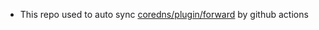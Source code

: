 * This repo used to auto sync [coredns/plugin/forward](https://github.com/QZLin/forward) by github actions